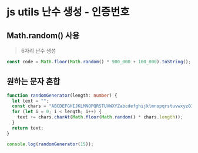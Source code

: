 # js utils 난수 생성 - 인증번호

## Math.random() 사용

> 6자리 난수 생성

```ts
const code = Math.floor(Math.random() * 900_000 + 100_000).toString();
```

## 원하는 문자 혼합

```ts
function randomGenerator(length: number) {
  let text = "";
  const chars = "ABCDEFGHIJKLMNOPQRSTUVWXYZabcdefghijklmnopqrstuvwxyz0123456789!@#$%^&*()_+~`{}[]:;<>?,./|";
  for (let i = 0; i < length; i++) {
    text += chars.charAt(Math.floor(Math.random() * chars.length));
  }
  return text;
}

console.log(randomGenerator(15));
```
